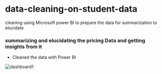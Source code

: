 # data-cleaning-on-student-data
cleaning using Microsoft power BI to prepare the data for summarization to elucidate

### summarizing and elucidating the pricing Data and getting insights from it
* Cleaned the data with Power BI



![dashboard1](https://github.com/user-attachments/assets/218039e4-200f-43a0-ab6e-31522f5cd17b)

